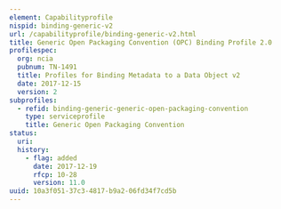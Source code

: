 ```yaml
---
element: Capabilityprofile
nispid: binding-generic-v2
url: /capabilityprofile/binding-generic-v2.html
title: Generic Open Packaging Convention (OPC) Binding Profile 2.0
profilespec:
  org: ncia
  pubnum: TN-1491
  title: Profiles for Binding Metadata to a Data Object v2
  date: 2017-12-15
  version: 2
subprofiles:
  - refid: binding-generic-generic-open-packaging-convention
    type: serviceprofile
    title: Generic Open Packaging Convention
status:
  uri: 
  history: 
    - flag: added
      date: 2017-12-19
      rfcp: 10-28
      version: 11.0
uuid: 10a3f051-37c3-4817-b9a2-06fd34f7cd5b
---
```

